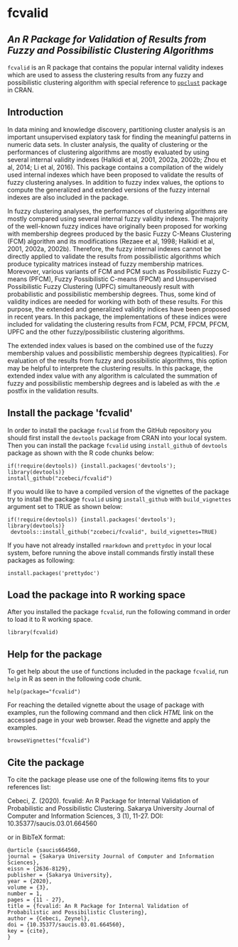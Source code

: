 # fcvalid
## *An R Package for Validation of Results from Fuzzy and Possibilistic Clustering Algorithms*

`fcvalid` is an R package that contains the popular internal validity indexes which are used to assess the clustering results from any fuzzy and possibilistic clustering algorithm with special reference to [`ppclust`](https://cran.r-project.org/web/packages/ppclust/index.html) package in CRAN.

## Introduction
In data mining and knowledge discovery, partitioning cluster analysis is an important unsupervised explatory task for finding the meaningful patterns in numeric data sets. In cluster analysis, the quality of clustering or the performances of clustering algorithms are mostly evaluated by using several internal validity indexes (Halkidi et al, 2001, 2002a, 2002b; Zhou et al, 2014; Li et al, 2016). This package contains a compilation of the widely used internal indexes which have been proposed to validate the results of fuzzy clustering analyses. In addition to fuzzy index values, the options to compute the generalized and extended versions of the fuzzy internal indexes are also included in the package.

In fuzzy clustering analyses, the performances of clustering algorithms are mostly compared using several internal fuzzy validity indexes. The majority of the well-known fuzzy indices have originally been proposed for working with membership degrees produced by the basic Fuzzy C-Means Clustering (FCM) algorithm and its modifications (Rezaee et al, 1998; Halkidi et al, 2001, 2002a, 2002b). Therefore, the fuzzy internal indexes cannot be directly applied to validate the results from possibilistic algorithms which produce typicality matrices instead of fuzzy membership matrices. Morevover, various variants of FCM and PCM such as Possibilistic Fuzzy C-means (PFCM), Fuzzy Possibilistic C-means (FPCM) and Unsupervised Possibilistic Fuzzy Clustering (UPFC) simultaneously result with probabilistic and possibilistic membership degrees. Thus, some kind of validity indices are needed for working with both of these results. For this purpose, the extended and generalized validity indices have been proposed in recent years. In this package, the implementations of these indices were included for validating the clustering results from FCM, PCM, FPCM, PFCM, UPFC and the other fuzzy/possibilistic clustering algorithms.

The extended index values is based on the combined use of the fuzzy membership values and possibilistic membership degrees (typicalities). For evaluation of the results from fuzzy and possibilistic algorithms, this option may be helpful to interprete the clustering results. In this package, the extended index value with any algorithm is calculated the summation of fuzzy and possibilistic membership degrees and is labeled as with the .e postfix in the validation results. 

## Install the package 'fcvalid'
In order to install the package `fcvalid` from the GitHub repository you should first install the `devtools` package from CRAN into your local system. Then you can install the package  `fcvalid` using `install_github` of `devtools` package as shown with the R code chunks below:

```{r}
if(!require(devtools)) {install.packages('devtools'); library(devtools)}
install_github("zcebeci/fcvalid")
```
If you would like to have a compiled version of the vignettes of the package try to install the package `fcvalid` using `install_github` with `build_vignettes` argument set to TRUE as shown below:

```{r}
if(!require(devtools)) {install.packages('devtools'); library(devtools)}
 devtools::install_github("zcebeci/fcvalid", build_vignettes=TRUE)
```
If you have not already installed `rmarkdown` and `prettydoc` in your local system, before running the above install commands firstly install these packages as following:

 ```{r}
install.packages('prettydoc')
```

## Load the package into R working space
After you installed the package `fcvalid`, run the following command in order to load it to R working space.

```{r}
library(fcvalid)
```

## Help for the package
To get help about the use of functions included in the package `fcvalid`, run `help` in R as seen in the following code chunk.

```{r}
help(package="fcvalid")
```
For reaching the detailed vignette about the usage of package with examples, run the following command and then click *HTML* link on the accessed page in your web browser. Read the vignette and apply the examples.

```{r}
browseVignettes("fcvalid")
```

## Cite the package
To cite the package please use one of the following items fits to your references list:

Cebeci, Z. (2020). fcvalid: An R Package for Internal Validation of Probabilistic and Possibilistic Clustering. Sakarya University Journal of Computer and Information Sciences, 3 (1), 11-27. DOI: 10.35377/saucis.03.01.664560 

or in BibTeX format:
```
@article {saucis664560, 
journal = {Sakarya University Journal of Computer and Information Sciences}, 
eissn = {2636-8129}, 
publisher = {Sakarya University}, 
year = {2020}, 
volume = {3}, 
number = 1,
pages = {11 - 27}, 
title = {fcvalid: An R Package for Internal Validation of Probabilistic and Possibilistic Clustering}, 
author = {Cebeci, Zeynel},
doi = {10.35377/saucis.03.01.664560}, 
key = {cite}, 
}
 ```
 
